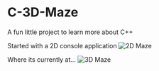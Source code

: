# C-3D-Maze

A fun little project to learn more about C++

Started with a 2D console application
![2D Maze](https://user-images.githubusercontent.com/108207472/229120644-7f769c1a-95e9-4b9b-8ee4-e7c44aa0800f.gif)

Where its currently at...
![3D Maze](https://github.com/JonathanHaws/C-3D-Maze/assets/108207472/54b7f919-edbc-4ba7-a613-8abb1cc53a42)



